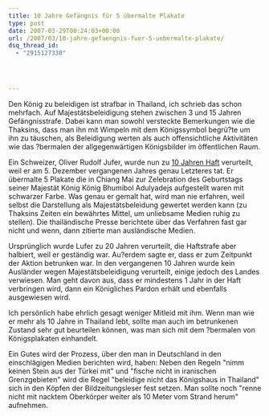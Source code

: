 ```yaml
---
title: 10 Jahre Gefängnis für 5 übermalte Plakate
type: post
date: 2007-03-29T00:24:03+00:00
url: /2007/03/10-jahre-gefaengnis-fuer-5-uebermalte-plakate/
dsq_thread_id:
  - "2915127330"




---
```

Den König zu beleidigen ist strafbar in Thailand, ich schrieb das schon mehrfach. Auf Majestätsbeleidigung stehen zwischen 3 und 15 Jahren Gefängnisstrafe. Dabei kann man sowohl versteckte Bemerkungen wie die Thaksins, dass man ihn mit Wimpeln mit dem Königssymbol begrü?te um ihn zu täuschen, als Beleidigung werten als auch offensichtliche Aktivitäten wie das ?bermalen der allgegenwärtigen Königsbilder im öffentlichen Raum.

Ein Schweizer, Oliver Rudolf Jufer, wurde nun zu [10 Jahren Haft][1] verurteilt, weil er am 5. Dezember vergangenen Jahres genau Letzteres tat. Er übermalte 5 Plakate die in Chiang Mai zur Zelebration des Geburtstags seiner Majestät König König Bhumibol Adulyadejs aufgestellt waren mit schwarzer Farbe. Was genau er gemalt hat, wird man nie erfahren, weil selbst die Darstellung als Majestätsbeleidung gewertet werden kann (zu Thaksins Zeiten ein bewährtes Mittel, um unliebsame Medien ruhig zu stellen). Die thailändische Presse berichtete über das Verfahren fast gar nicht und wenn, dann zitierte man ausländische Medien.

Ursprünglich wurde Lufer zu 20 Jahren verurteilt, die Haftstrafe aber halbiert, weil er geständig war. Au?erdem sagte er, dass er zum Zeitpunkt der Aktion betrunken war. In den vergangenen 10 Jahren wurde kein Ausländer wegen Majestätsbeleidigung verurteilt, einige jedoch des Landes verwiesen. Man geht davon aus, dass er mindestens 1 Jahr in der Haft verbringen wird, dann ein Königliches Pardon erhält und ebenfalls ausgewiesen wird.

Ich persönlich habe ehrlich gesagt weniger Mitleid mit ihm. Wenn man wie er mehr als 10 Jahre in Thailand lebt, sollte man auch im betrunkenen Zustand sehr gut beurteilen können, was man sich mit dem ?bermalen von Königsplakaten einhandelt.

Ein Gutes wird der Prozess, über den man in Deutschland in den einschlägigen Medien berichten wird, haben: Neben den Regeln "nimm keinen Stein aus der Türkei mit" und "fische nicht in iranischen Grenzgebieten" wird die Regel "beleidige nicht das Königshaus in Thailand" sich in den Köpfen der Bildzeitungsleser fest setzen. Man sollte noch "renne nicht mit nacktem Oberkörper weiter als 10 Meter vom Strand herum" aufnehmen.

 [1]: http://www.magicvalley.com/articles/2007/03/28/ap/international/d8o5jpt80.txt
